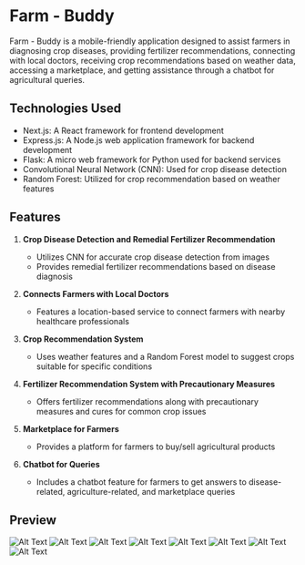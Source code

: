 # Farm - Buddy

Farm - Buddy is a mobile-friendly application designed to assist farmers in diagnosing crop diseases, providing fertilizer recommendations, connecting with local doctors, receiving crop recommendations based on weather data, accessing a marketplace, and getting assistance through a chatbot for agricultural queries.

## Technologies Used

- Next.js: A React framework for frontend development
- Express.js: A Node.js web application framework for backend development
- Flask: A micro web framework for Python used for backend services
- Convolutional Neural Network (CNN): Used for crop disease detection
- Random Forest: Utilized for crop recommendation based on weather features

## Features

1. **Crop Disease Detection and Remedial Fertilizer Recommendation**
   - Utilizes CNN for accurate crop disease detection from images
   - Provides remedial fertilizer recommendations based on disease diagnosis

2. **Connects Farmers with Local Doctors**
   - Features a location-based service to connect farmers with nearby healthcare professionals

3. **Crop Recommendation System**
   - Uses weather features and a Random Forest model to suggest crops suitable for specific conditions

4. **Fertilizer Recommendation System with Precautionary Measures**
   - Offers fertilizer recommendations along with precautionary measures and cures for common crop issues

5. **Marketplace for Farmers**
   - Provides a platform for farmers to buy/sell agricultural products

6. **Chatbot for Queries**
   - Includes a chatbot feature for farmers to get answers to disease-related, agriculture-related, and marketplace queries

## Preview

![Alt Text](Images/Page-1.png)
![Alt Text](Images/Page-2.png)
![Alt Text](Images/Page-3.png)
![Alt Text](Images/Page-4.png)
![Alt Text](Images/Page-5.png)
![Alt Text](Images/Page-6.png)
![Alt Text](Images/Page-7.png)
![Alt Text](Images/Page-8.png)
